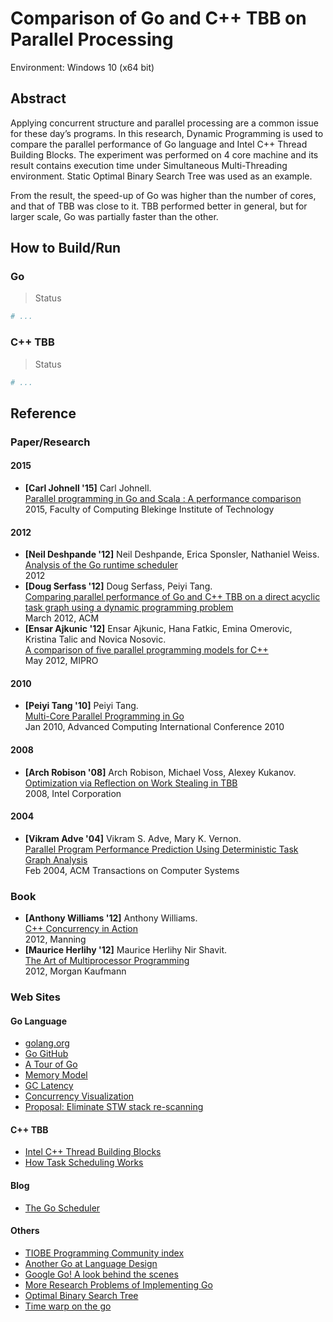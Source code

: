 # Comparison of Go and C++ TBB on Parallel Processing 

Environment: Windows 10 (x64 bit)

## Abstract
Applying concurrent structure and parallel processing are a common issue for these day’s programs. In this research, Dynamic Programming is used to compare the parallel performance of Go language and Intel C++ Thread Building Blocks. The experiment was performed on 4 core machine and its result contains execution time under Simultaneous Multi-Threading environment. Static Optimal Binary Search Tree was used as an example. 
 
From the result, the speed-up of Go was higher than the number of cores, and that of TBB was close to it. TBB performed better in general, but for larger scale, Go was partially faster than the other.  

## How to Build/Run

### Go
> Status

```sh
# ...
```

### C++ TBB
> Status

```ps1
# ...
```

## Reference
### Paper/Research
#### 2015
 - **[Carl Johnell '15]** Carl Johnell.  
   [Parallel programming in Go and Scala : A performance comparison](http://www.diva-portal.se/smash/get/diva2:824741/FULLTEXT03.pdf)  
   2015, Faculty of Computing Blekinge Institute of Technology

#### 2012
 - **[Neil Deshpande '12]** Neil Deshpande, Erica Sponsler, Nathaniel Weiss.  
   [Analysis of the Go runtime scheduler](http://www.cs.columbia.edu/~aho/cs6998/reports/12-12-11_DeshpandeSponslerWeiss_GO.pdf)   
   2012
 - **[Doug Serfass '12]** Doug Serfass, Peiyi Tang.   
   [Comparing parallel performance of Go and C++ TBB on a direct acyclic task graph using a dynamic programming problem](http://dl.acm.org/citation.cfm?id=2184575)   
   March 2012, ACM
 - **[Ensar Ajkunic '12]** Ensar Ajkunic, Hana Fatkic, Emina Omerovic, Kristina Talic and Novica Nosovic.   
   [A comparison of five parallel programming models for C++](http://ieeexplore.ieee.org/abstract/document/6240936/)   
   May 2012, MIPRO

#### 2010
 - **[Peiyi Tang '10]** Peiyi Tang.   
   [Multi-Core Parallel Programming in Go](http://www.ualr.edu/pxtang/papers/acc10.pdf)  
   Jan 2010, Advanced Computing International Conference 2010

#### 2008
 - **[Arch Robison '08]** Arch Robison, Michael Voss, Alexey Kukanov.     
   [Optimization via Reflection on Work Stealing in TBB](http://ieeexplore.ieee.org/document/4536188/)  
   2008, Intel Corporation
   
#### 2004
 - **[Vikram Adve '04]** Vikram S. Adve, Mary K. Vernon.  
   [Parallel Program Performance Prediction Using Deterministic Task Graph Analysis](http://dl.acm.org/citation.cfm?id=966788)  
   Feb 2004, ACM Transactions on Computer Systems
   
### Book
 - **[Anthony Williams '12]** Anthony Williams.   
   [C++ Concurrency in Action](https://www.manning.com/books/c-plus-plus-concurrency-in-action)   
   2012, Manning 
 - **[Maurice Herlihy '12]**  Maurice Herlihy Nir Shavit.  
   [The Art of Multiprocessor Programming](http://dl.acm.org/citation.cfm?id=1734069)    
   2012, Morgan Kaufmann 

### Web Sites
#### Go Language
 - [golang.org](https://golang.org/)
 - [Go GitHub](https://github.com/golang/go)
 - [A Tour of Go](https://tour.golang.org/welcome/1)
 - [Memory Model](https://golang.org/ref/mem)
 - [GC Latency](https://blog.twitch.tv/gos-march-to-low-latency-gc-a6fa96f06eb7#.t6lytzr1q)
 - [Concurrency Visualization](https://divan.github.io/posts/go_concurrency_visualize/)
 - [Proposal: Eliminate STW stack re-scanning](https://github.com/golang/proposal/blob/master/design/17503-eliminate-rescan.md)

#### C++ TBB
 - [Intel C++ Thread Building Blocks](https://www.threadingbuildingblocks.org/)
 - [How Task Scheduling Works](https://software.intel.com/en-us/node/506103#tutorial_How_Task_Scheduling_Works)

#### Blog
 - [The Go Scheduler](http://morsmachine.dk/go-scheduler)

#### Others
 - [TIOBE Programming Community index](http://www.tiobe.com/tiobe-index/)
 - [Another Go at Language Design](http://web.stanford.edu/class/ee380/Abstracts/100428-pike-stanford.pdf)
 - [Google Go! A look behind the scenes](http://www.softwareresearch.net/fileadmin/src/docs/teaching/SS10/Sem/Paper__aigner_baumgartner.pdf)
 - [More Research Problems of Implementing Go](https://talks.golang.org/2014/research2.slide#1)
 - [Optimal Binary Search Tree](http://software.ucv.ro/~mburicea/lab5ASD.pdf)
 - [Time warp on the go](http://dl.acm.org/citation.cfm?id=2263057)

